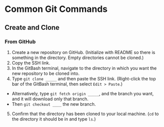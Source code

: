 # Common Git Commands

## Create and Clone

### From GitHub

1. Create a new repository on GitHub. (Initialize with README so there is something in the directory. Empty directories cannot be cloned.)
2. Copy the SSH link.
3. In the GitBash terminal, navigate to the directory in which you want the new repository to be cloned into.
4. Type `git clone _____` and then paste the SSH link. (Right-click the top bar of the GitBash terminal, then select `Edit > Paste`.)
  - Alternatively, type `git fetch origin _____`, and the branch you want, and it will download only that branch.
  - Then `git checkout ____` the new branch.
5. Confirm that the directory has been cloned to your local machine. (`cd` to the directory it should be in and type `ls`.)